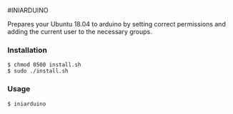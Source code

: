#INIARDUINO

Prepares your Ubuntu 18.04 to arduino by setting correct permissions and adding the current user to the necessary groups.

### Installation
	$ chmod 0500 install.sh
	$ sudo ./install.sh
	
### Usage
	$ iniarduino